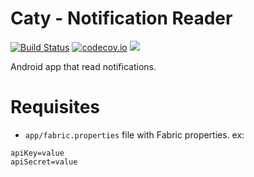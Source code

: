 # Caty - Notification Reader

[![Build Status](https://travis-ci.org/MakinGiants/caty.svg?branch=develop)](https://travis-ci.org/MakinGiants/caty)
[![codecov.io](https://codecov.io/github/MakinGiants/caty/coverage.svg?branch=develop)](https://codecov.io/github/MakinGiants/caty?branch=develop)
[![](https://badge.waffle.io/MakinGiants/caty.svg?label=ready&title=Ready)](http://waffle.io/MakinGiants/caty)

Android app that read notifications.

# Requisites

- `app/fabric.properties` file with Fabric properties. ex:

```
apiKey=value
apiSecret=value
```

